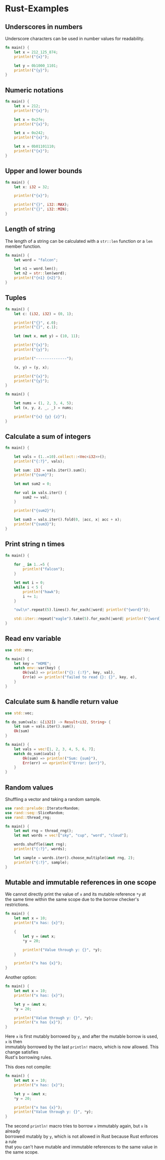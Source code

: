 # Rust-Examples

## Underscores in numbers

Underscore characters can be used in number values for readability.  

```rust
fn main() {
    let x = 212_125_874;
    println!("{x}");

    let y = 0b1000_1101;
    println!("{y}");
}
```

## Numeric notations

```rust
fn main() {
    let x = 212;
    println!("{x}");

    let x = 0x2fe;
    println!("{x}");

    let x = 0o242;
    println!("{x}");

    let x = 0b01101110;
    println!("{x}");
}
```


## Upper and lower bounds

```rust
fn main() {
    let x: i32 = 32;

    println!("{x}");

    println!("{}", i32::MAX);
    println!("{}", i32::MIN);
}
```

## Length of string

The length of a string can be calculated with a `str::len` function or a `len` member function.   

```rust
fn main() {
    let word = "falcon";

    let n1 = word.len();
    let n2 = str::len(word);
    println!("{n1} {n2}");
}
```

## Tuples 

```rust
fn main() {
    let c: (i32, i32) = (0, 1);

    println!("{}", c.0);
    println!("{}", c.1);

    let (mut x, mut y) = (10, 11);

    println!("{x}");
    println!("{y}");

    println!("--------------");

    (x, y) = (y, x);

    println!("{x}");
    println!("{y}");
}
```

```rust
fn main() {

    let nums = (1, 2, 3, 4, 5);
    let (x, y, z, _, _) = nums;

    println!("{x} {y} {z}");
}
```


## Calculate a sum of integers

```rust
fn main() {

    let vals = (1..=10).collect::<Vec<i32>>();
    println!("{:?}", vals);

    let sum: i32 = vals.iter().sum();
    println!("{sum}");

    let mut sum2 = 0;

    for val in vals.iter() {
        sum2 += val;
    }

    println!("{sum2}");

    let sum3 = vals.iter().fold(0, |acc, x| acc + x);
    println!("{sum3}");
}
```


## Print string n times 

```rust
fn main() {
    
    for _ in 1..=5 {
        println!("falcon");
    }

    let mut i = 0;
    while i < 5 {
        println!("hawk");
        i += 1;
    }

    "owl\n".repeat(5).lines().for_each(|word| println!("{word}"));

    std::iter::repeat("eagle").take(5).for_each(|word| println!("{word}"));
}
```

## Read env variable

```rust
use std::env;

fn main() {
    let key = "HOME";
    match env::var(key) {
        Ok(val) => println!("{}: {:?}", key, val),
        Err(e) => println!("failed to read {}: {}", key, e),
    }
}
```

## Calculate sum & handle return value

```rust
use std::vec;

fn do_sum(vals: &[i32]) -> Result<i32, String> {
    let sum = vals.iter().sum();
    Ok(sum)
}

fn main() {
    let vals = vec![1, 2, 3, 4, 5, 6, 7];
    match do_sum(&vals) {
        Ok(sum) => println!("Sum: {sum}"),
        Err(err) => eprintln!("Error: {err}"),
    }
}
```

## Random values 

Shuffling a vector and taking a random sample.  

```rust
use rand::prelude::IteratorRandom;
use rand::seq::SliceRandom;
use rand::thread_rng;

fn main() {
    let mut rng = thread_rng();
    let mut words = vec!["sky", "cup", "word", "cloud"];

    words.shuffle(&mut rng);
    println!("{:?}", words);

    let sample = words.iter().choose_multiple(&mut rng, 2);
    println!("{:?}", sample);
}
```


## Mutable and immutable references in one scope

We cannot directly print the value of `x` and its mutable reference `*y` at  
the same time within the same scope due to the borrow checker's restrictions.    

```rust
fn main() {
    let mut x = 10;
    println!("x has: {x}");

    {
        let y = &mut x;
        *y = 20;

        println!("Value through y: {}", *y);
    }

    println!("x has {x}");
}
```

Another option: 

```rust
fn main() {
    let mut x = 10;
    println!("x has: {x}");

    let y = &mut x;
    *y = 20;

    println!("Value through y: {}", *y); 
    println!("x has {x}");
}
```
Here `x` is first mutably borrowed by `y`, and after the mutable borrow is used, `x` is then   
immutably borrowed by the last `println!` macro, which is now allowed. This change satisfies   
Rust's borrowing rules.  


This does not compile: 

```rust
fn main() {
    let mut x = 10;
    println!("x has: {x}");

    let y = &mut x;
    *y = 20;

    println!("x has {x}");
    println!("Value through y: {}", *y); 
}
```

The second `println!` macro tries to borrow `x` immutably again, but `x` is already   
borrowed mutably by `y`, which is not allowed in Rust because Rust enforces a rule   
that you can't have mutable and immutable references to the same value in the same scope.  

